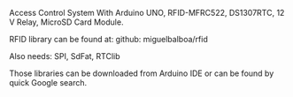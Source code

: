 
Access Control System With Arduino UNO, RFID-MFRC522, DS1307RTC, 12 V Relay, MicroSD Card Module.

RFID library can be found at:
github: miguelbalboa/rfid

Also needs:
SPI,
SdFat,
RTClib

Those libraries can be downloaded from Arduino IDE or can be found by quick Google search.
